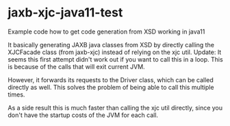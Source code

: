 # jaxb-xjc-java11-test
Example code how to get code generation from XSD working in java11

It basically generating JAXB java classes from XSD by directly calling 
the XJCFacade class (from jaxb-xjc) instead of relying on the xjc util.
Update: It seems this first attempt didn't work out if you want to call this in a loop.
This is because of the calls that will exit current JVM.

However, it forwards its requests to the Driver class, which can be called directly as well.
This solves the problem of being able to call this multiple times.

As a side result this is much faster than calling the xjc util directly, since you
don't have the startup costs of the JVM for each call.
